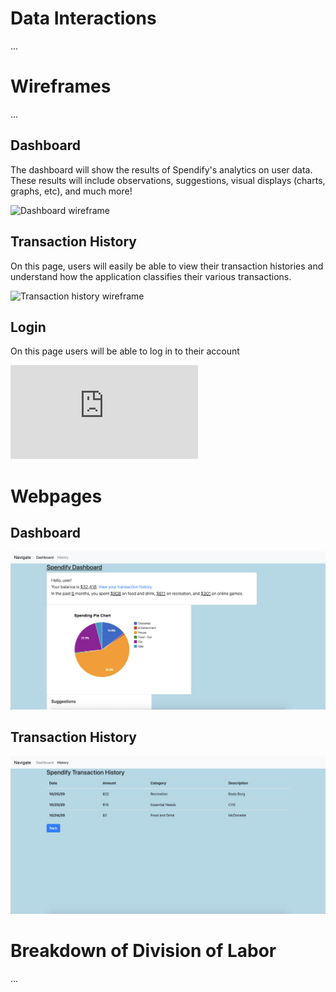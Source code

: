 # Data Interactions

...

# Wireframes

...

## Dashboard

The dashboard will show the results of Spendify's analytics on user data. These results will include observations, suggestions, visual displays (charts, graphs, etc), and much more!

![Dashboard wireframe](../images/dashboard-wireframe.png)

## Transaction History

On this page, users will easily be able to view their transaction histories and understand how the application classifies their various transactions.

![Transaction history wireframe](../images/history-wireframe.png)

## Login

On this page users will be able to log in to their account

![Login wireframe](https://github.com/ETrimbs/cs326-final-mu/blob/master/wireframes/Main.pdf)


# Webpages

## Dashboard

![Dashboard image](../images/dashboard.png)

## Transaction History

![Transaction history image](../images/history.png)

# Breakdown of Division of Labor

...
